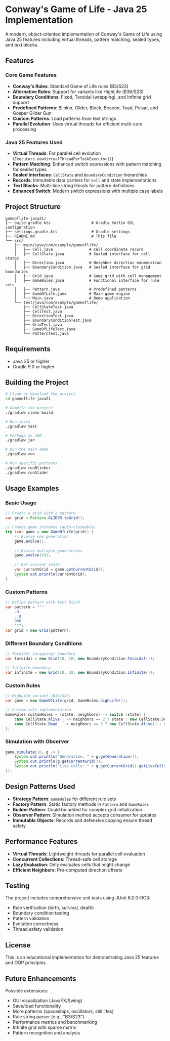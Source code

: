 # Conway's Game of Life - Java 25 Implementation

A modern, object-oriented implementation of Conway's Game of Life using Java 25 features including virtual threads, pattern matching, sealed types, and text blocks.

## Features

### Core Game Features
- **Conway's Rules**: Standard Game of Life rules (B3/S23)
- **Alternative Rules**: Support for variants like HighLife (B36/S23)
- **Boundary Conditions**: Fixed, Toroidal (wrapping), and Infinite grid support
- **Predefined Patterns**: Blinker, Glider, Block, Beacon, Toad, Pulsar, and Gosper Glider Gun
- **Custom Patterns**: Load patterns from text strings
- **Parallel Evolution**: Uses virtual threads for efficient multi-core processing

### Java 25 Features Used
- **Virtual Threads**: For parallel cell evolution (`Executors.newVirtualThreadPerTaskExecutor()`)
- **Pattern Matching**: Enhanced switch expressions with pattern matching for sealed types
- **Sealed Interfaces**: `CellState` and `BoundaryCondition` hierarchies
- **Records**: Immutable data carriers for `Cell` and state implementations
- **Text Blocks**: Multi-line string literals for pattern definitions
- **Enhanced Switch**: Modern switch expressions with multiple case labels

## Project Structure

```
gameoflife-java21/
├── build.gradle.kts                  # Gradle Kotlin DSL configuration
├── settings.gradle.kts               # Gradle settings
├── README.md                         # This file
└── src/
    ├── main/java/com/example/gameoflife/
    │   ├── Cell.java                # Cell coordinate record
    │   ├── CellState.java           # Sealed interface for cell states
    │   ├── Direction.java           # Neighbor direction enumeration
    │   ├── BoundaryCondition.java   # Sealed interface for grid boundaries
    │   ├── Grid.java                # Game grid with cell management
    │   ├── GameRules.java           # Functional interface for rule sets
    │   ├── Pattern.java             # Predefined patterns
    │   ├── GameOfLife.java          # Main game engine
    │   └── Main.java                # Demo application
    └── test/java/com/example/gameoflife/
        ├── CellStateTest.java
        ├── CellTest.java
        ├── DirectionTest.java
        ├── BoundaryConditionTest.java
        ├── GridTest.java
        ├── GameOfLifeTest.java
        └── PatternTest.java

```

## Requirements

- Java 25 or higher
- Gradle 9.0 or higher

## Building the Project

```bash
# Clone or download the project
cd gameoflife-java21

# Compile the project
./gradlew clean build

# Run tests
./gradlew test

# Package as JAR
./gradlew jar

# Run the main demo
./gradlew run

# Run specific patterns
./gradlew runBlinker
./gradlew runGlider
```

## Usage Examples

### Basic Usage

```java
// Create a grid with a pattern
var grid = Pattern.GLIDER.toGrid();

// Create game instance (auto-closeable)
try (var game = new GameOfLife(grid)) {
    // Evolve one generation
    game.evolve();
    
    // Evolve multiple generations
    game.evolve(10);
    
    // Get current state
    var currentGrid = game.getCurrentGrid();
    System.out.println(currentGrid);
}
```

### Custom Patterns

```java
// Define pattern with text block
var pattern = """
    .O.
    ..O
    OOO
    """;
var grid = new Grid(pattern);
```

### Different Boundary Conditions

```java
// Toroidal (wrapping) boundary
var toroidal = new Grid(10, 10, new BoundaryCondition.Toroidal());

// Infinite boundary
var infinite = new Grid(10, 10, new BoundaryCondition.Infinite());
```

### Custom Rules

```java
// HighLife variant (B36/S23)
var game = new GameOfLife(grid, GameRules.highLife());

// Custom rule implementation
GameRules customRules = (state, neighbors) -> switch (state) {
    case CellState.Alive _ -> neighbors == 2 ? state : new CellState.Dead();
    case CellState.Dead _ -> neighbors == 3 ? new CellState.Alive() : state;
};
```

### Simulation with Observer

```java
game.simulate(10, g -> {
    System.out.println("Generation: " + g.getGeneration());
    System.out.println(g.getCurrentGrid());
    System.out.println("Live cells: " + g.getCurrentGrid().getLiveCells().size());
});
```

## Design Patterns Used

- **Strategy Pattern**: `GameRules` for different rule sets
- **Factory Pattern**: Static factory methods in `Pattern` and `GameRules`
- **Builder Pattern**: Could be added for complex grid initialization
- **Observer Pattern**: Simulation method accepts consumer for updates
- **Immutable Objects**: Records and defensive copying ensure thread safety

## Performance Features

- **Virtual Threads**: Lightweight threads for parallel cell evaluation
- **Concurrent Collections**: Thread-safe cell storage
- **Lazy Evaluation**: Only evaluates cells that might change
- **Efficient Neighbors**: Pre-computed direction offsets

## Testing

The project includes comprehensive unit tests using JUnit 6.0.0-RC3:
- Rule verification (birth, survival, death)
- Boundary condition testing
- Pattern validation
- Evolution correctness
- Thread safety validation

## License

This is an educational implementation for demonstrating Java 25 features and OOP principles.

## Future Enhancements

Possible extensions:
- GUI visualization (JavaFX/Swing)
- Save/load functionality
- More patterns (spaceships, oscillators, still lifes)
- Rule string parser (e.g., "B3/S23")
- Performance metrics and benchmarking
- Infinite grid with sparse matrix
- Pattern recognition and analysis
```
